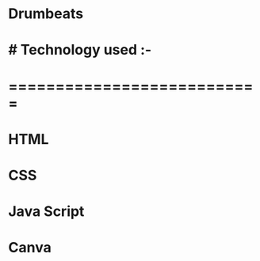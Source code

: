 # Drumbeats
# # Technology used :-


# ===========================

# HTML
# CSS
# Java Script
# Canva

